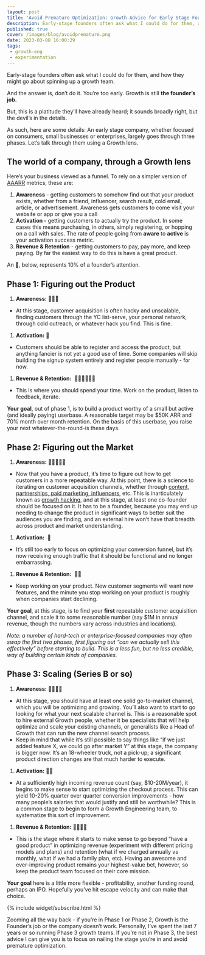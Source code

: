 ```yaml
---
layout: post
title: 'Avoid Premature Optimization: Growth Advice for Early Stage Founders'
description: Early-stage founders often ask what I could do for them, and how they might go about spinning up a growth team.
published: true
cover: /images/blog/avoidpremature.png
date: 2023-03-08 16:00:29
tags:
 - growth-eng
 - experimentation
---
```

Early-stage founders often ask what I could do for them, and how they might go about spinning up a growth team.

And the answer is, don’t do it. You’re too early. Growth is still **the founder’s job.** 

But, this is a platitude they’ll have already heard; it sounds broadly right, but the devil’s in the details. 

As such, here are some details: An early stage company, whether focused on consumers, small businesses or enterprises, largely goes through three phases. Let’s talk through them using a Growth lens.



The world of a company, through a Growth lens 
----------------------------------------------

Here’s your business viewed as a funnel. To rely on a simpler version of [AAARR](https://www.productplan.com/glossary/aarrr-framework/#:~:text=What%20is%20AARRR%20Pirate%20Metrics,retention%2C%20referral%2C%20and%20revenue.) metrics, these are:

1.  **Awareness** \- getting customers to somehow find out that your product exists, whether from a friend, influencer, search result, cold email, article, or advertisement. Awareness gets customers to come visit your website or app or give you a call
2.  **Activation -** getting customers to actually try the product. In some cases this means purchasing, in others, simply registering, or hopping on a call with sales. The rate of people going from **aware** to **active** is your activation success metric.
3.  **Revenue & Retention** - getting customers to pay, pay more, and keep paying. By far the easiest way to do this is have a great product.



An 👀, below, represents 10% of a founder’s attention.

Phase 1: Figuring out the Product
---------------------------------

1.  **Awareness:** 👀👀👀

*   At this stage, customer acquisition is often hacky and unscalable, finding customers through the YC list-serve, your personal network, through cold outreach, or whatever hack you find. This is fine.

1.  **Activation:** 👀

*   Customers should be able to register and access the product, but anything fancier is not yet a good use of time. Some companies will skip building the signup system entirely and register people manually - for now.

1.  **Revenue & Retention:**  👀👀👀👀👀👀

*   This is where you should spend your time. Work on the product, listen to feedback, iterate. 

**Your goal**, out of phase 1, is to build a product worthy of a small but active (and ideally paying) userbase. A reasonable target may be $50K ARR and 70% month over month retention. On the basis of this userbase, you raise your next whatever-the-round-is these days.

Phase 2: Figuring out the Market
--------------------------------

1.  **Awareness:** 👀👀👀👀👀

*   Now that you have a product, it’s time to figure out how to get customers in a more repeatable way. At this point, there is a science to iterating on customer acquisition channels, whether through [content, partnerships, paid marketing, influencers](https://paper.dropbox.com/doc/Growth-Advice-for-Early-Stage-Founders--B0BCcK7CYijw_z4dAj2imC98AQ-qaV6lWkXSh6ACOKgysLIA), etc. This is inarticulately known as [growth hacking](https://www.demandcurve.com/blog/growth-hacking), and at this stage, at least one co-founder should be focused on it. It has to be a founder, because you may end up needing to change the product in significant ways to better suit the audiences you are finding, and an external hire won’t have that breadth across product and market understanding. 

1.  **Activation:**  👀

*   It’s still too early to focus on optimizing your conversion funnel, but it’s now receiving enough traffic that it should be functional and no longer embarrassing.

1.  **Revenue & Retention:**  👀👀

*   Keep working on your product. New customer segments will want new features, and the minute you stop working on your product is roughly when companies start declining.



**Your goal**, at this stage, is to find your **first** repeatable customer acquisition channel, and scale it to some reasonable number (say $1M in annual revenue, though the numbers vary across industries and locations).



_Note: a number of hard-tech or enterprise-focused companies may often swap the first two phases, first figuring out “can we actually sell this effectively” before starting to build. This is a less fun, but no less credible, way of building certain kinds of companies._

Phase 3: Scaling (Series B or so)
---------------------------------

1.  **Awareness:** 👀👀👀👀 

*   At this stage, you should have at least one solid go-to-market channel, which you will be optimizing and growing. You’ll also want to start to go looking for what your next scalable channel is. This is a reasonable spot to hire external Growth people, whether it be specialists that will help optimize and scale your existing channels, or generalists like a Head of Growth that can run the new channel search process.
*   Keep in mind that while it’s still possible to say things like “if we just added feature X, we could go after market Y” at this stage, the company is bigger now. It’s an 18-wheeler truck, not a pick-up; a significant product direction changes are that much harder to execute.

1.  **Activation:** 👀👀

*   At a sufficiently high incoming revenue count (say, $10-20M/year), it begins to make sense to start optimizing the checkout process. This can yield 10-20% quarter over quarter conversion improvements - how many people’s salaries that would justify and still be worthwhile? This is a common stage to begin to form a Growth Engineering team, to systematize this sort of improvement.

1.  **Revenue & Retention:** 👀👀👀👀

*   This is the stage where it starts to make sense to go beyond “have a good product” in optimizing revenue (experiment with different pricing models and plans) and retention (what if we charged annually vs monthly, what if we had a family plan, etc). Having an awesome and ever-improving product remains your highest-value bet, however, so keep the product team focused on their core mission.

**Your goal** here is a little more flexible - profitability, another funding round, perhaps an IPO. Hopefully you’ve hit escape velocity and can make that choice.

  {% include widget/subscribe.html %}

Zooming all the way back - if you’re in Phase 1 or Phase 2, Growth is the Founder’s job or the company doesn’t work. Personally, I’ve spent the last 7 years or so running Phase 3 growth teams. If you’re not in Phase 3, the best advice I can give you is to focus on nailing the stage you’re in and avoid premature optimization.
